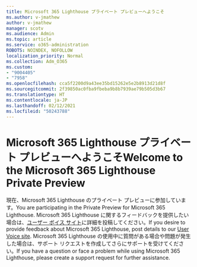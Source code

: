 ```yaml
---
title: Microsoft 365 Lighthouse プライベート プレビューへようこそ
ms.author: v-jmathew
author: v-jmathew
manager: scotv
ms.audience: Admin
ms.topic: article
ms.service: o365-administration
ROBOTS: NOINDEX, NOFOLLOW
localization_priority: Normal
ms.collection: Adm_O365
ms.custom:
- "9004405"
- "7958"
ms.openlocfilehash: cca5f2200d9a43ee35bd15262e5e2b8913d21d8f
ms.sourcegitcommit: 2f39850ac0fba9fbeba9b8b7939ae79b505d3b67
ms.translationtype: HT
ms.contentlocale: ja-JP
ms.lasthandoff: 02/12/2021
ms.locfileid: "50243788"
---
```

# <a name="welcome-to-the-microsoft-365-lighthouse-private-preview"></a><span data-ttu-id="97c12-102">Microsoft 365 Lighthouse プライベート プレビューへようこそ</span><span class="sxs-lookup"><span data-stu-id="97c12-102">Welcome to the Microsoft 365 Lighthouse Private Preview</span></span>

<span data-ttu-id="97c12-103">現在、Microsoft 365 Lighthouse のプライベート プレビューに参加しています。</span><span class="sxs-lookup"><span data-stu-id="97c12-103">You are participating in the Private Preview for Microsoft 365 Lighthouse.</span></span> <span data-ttu-id="97c12-104">Microsoft 365 Lighthouse に関するフィードバックを提供したい場合は、[ユーザー ボイス サイト](https://aka.ms/M365Lighthouseuservoice)に詳細を投稿してください。</span><span class="sxs-lookup"><span data-stu-id="97c12-104">If you desire to provide feedback about Microsoft 365 Lighthouse, post details to our [User Voice site](https://aka.ms/M365Lighthouseuservoice).</span></span> <span data-ttu-id="97c12-105">Microsoft 365 Lighthouse の使用中に質問がある場合や問題が発生した場合は、サポート リクエストを作成してさらにサポートを受けてください。</span><span class="sxs-lookup"><span data-stu-id="97c12-105">If you have a question or face a problem while using Microsoft 365 Lighthouse, please create a support request for further assistance.</span></span>
